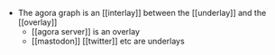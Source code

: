 - The agora graph is an [[interlay]] between the [[underlay]] and the [[overlay]]
	- [[agora server]] is an overlay
	- [[mastodon]] [[twitter]] etc are underlays